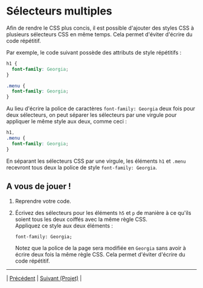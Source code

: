 # Sélecteurs multiples

Afin de rendre le CSS plus concis, il est possible d'ajouter des styles CSS à plusieurs sélecteurs CSS en même temps.
Cela permet d'éviter d'écrire du code répétitif.

Par exemple, le code suivant possède des attributs de style répétitifs :

```css
h1 {
  font-family: Georgia;
}

.menu {
  font-family: Georgia;
}
```

Au lieu d'écrire la police de caractères  `font-family: Georgia` deux fois pour deux sélecteurs, on peut séparer les sélecteurs par une virgule pour appliquer le même style aux deux, comme ceci :

```css
h1, 
.menu {
  font-family: Georgia;
}
```

En séparant les sélecteurs CSS par une virgule, les éléments `h1` et `.menu` recevront tous deux la police de style `font-family: Georgia`.

## A vous de jouer !

1. Reprendre votre code.

2. Écrivez des sélecteurs pour les éléments `h5` et `p` de manière à ce qu'ils soient tous les deux coiffés avec la même règle CSS.  
   Appliquez ce style aux deux éléments :  
   
    `font-family: Georgia;`  

    Notez que la police de la page sera modifiée en `Georgia` sans avoir à écrire deux fois la même règle CSS.
Cela permet d'éviter d'écrire du code répétitif.

___

| [Précédent](./13-enchainement-spécificité.md)       | [Suivant (Projet)](./savon/explications.md)        |
